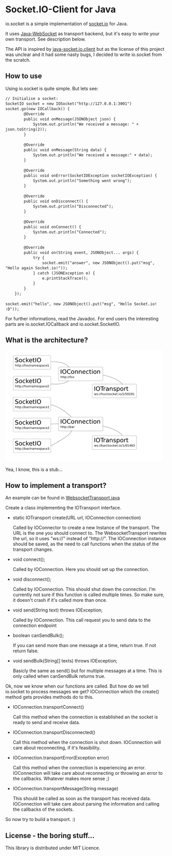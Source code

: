 # Socket.IO-Client for Java

io.socket is a simple implementation of [socket.io](http://socket.io) for Java.

It uses [Java-WebSocket](https://github.com/TooTallNate/Java-WebSocket) as transport backend, but it's easy
to write your own transport. See description below.

The API is inspired by [java-socket.io.client](https://github.com/benkay/java-socket.io.client) but as the license
of this project was unclear and it had some nasty bugs, I decided to write io.socket from the scratch.

## How to use

Using io.socket is quite simple. But lets see:

	// Initialise a socket:
	SocketIO socket = new IOSocket("http://127.0.0.1:3001")
	socket.go(new IOCallback() {
			@Override
			public void onMessage(JSONObject json) {
				System.out.println("We received a message: " + json.toString(2));
			}
			
			@Override
			public void onMessage(String data) {
				System.out.println("We received a message:" + data);
			}
			
			@Override
			public void onError(SocketIOException socketIOException) {
				System.out.println("Something went wrong");
			}
			
			@Override
			public void onDisconnect() {
				System.out.println("Disconnected");
			}
			
			@Override
			public void onConnect() {
				System.out.println("Connected");
			}
			
			@Override
			public void on(String event, JSONObject... args) {
				try {
					socket.emit("answer", new JSONObject().put("msg", "Hello again Socket.io!"));
				} catch (JSONException e) {
					e.printStackTrace();
				}
			}
		});
	
	socket.emit("hello", new JSONObject().put("msg", "Hello Socket.io! :D"));
	
For further informations, read the Javadoc. For end users the interesting parts are io.socket.IOCallback and io.socket.SocketIO.

## What is the architecture?
![Schema](doc/schema.png)

Yea, I know, this is a stub...

## How to implement a transport?

An example can be found in [WebsocketTransport.java](src/io/socket/transports/WebsocketTransport.java)

Create a class implementing the IOTransport interface.

 * static IOTransport create(URL url, IOConnection connection)
 
   Called by IOConnector to create a new Instance of the transport. The URL is the one you should connect to. The WebsocketTransport
   rewrites the url, so it uses "ws://" instead of "http://". The IOConnection instance should be saved, as the need to call functions
   when the status of the transport changes.
 
 * void connect();

   Called by IOConnection. Here you should set up the connection.

 * void disconnect();

   Called by IOConnection. This should shut down the connection. I'm currently not sure if this function is called multiple times.
   So make sure, it doesn't crash if it's called more than once.

 * void send(String text) throws IOException;

   Called by IOConnection. This call request you to send data to the connection endpoint

 * boolean canSendBulk();
 
   If you can send more than one message at a time, return true. If not return false.

 * void sendBulk(String[] texts) throws IOException;

   Basicly the same as send() but for multiple messages at a time. This is only called when canSendBulk returns true.
   
Ok, now we know when our functions are called. But how do we tell io.socket to process messages we get? IOConnection which the
create() method gets provides methods do to this.

 * IOConnection.transportConnect()
 
   Call this method when the connection is established an the socket is ready to send and receive data.
   
 * IOConnection.transportDisconnected()
   
   Call this method when the connection is shot down. IOConnection will care about reconnecting, if it's feasibility.
   
 * IOConnection.transportError(Exception error)
 
   Call this method when the connection is experiencing an error. IOConnection will take care about reconnecting or throwing an
   error to the callbacks. Whatever makes more sense ;)
   
 * IOConnection.transportMessage(String message)
 
   This should be called as soon as the transport has received data. IOConnection will take care about parsing the information and
   calling the callbacks of the sockets.
   
So now try to build a transport. :)

## License - the boring stuff...

This library is distributed under MIT Licence.